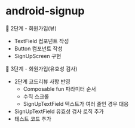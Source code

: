 # android-signup

🚀 2단계 - 회원가입(뷰)
- TextField 컴포넌트 작성
- Button 컴포넌트 작성
- SignUpScreen 구현

🚀 3단계 - 회원가입(유효성 검사)
- 2단계 코드리뷰 사항 반영
    - Composable fun 파라미터 순서
    - 수직 스크롤 
    - SignUpTextField 텍스트가 여러 줄인 경우 대응
- SignUpTextField 유효성 검사 로직 추가
- 테스트 코드 추가